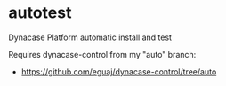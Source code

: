 autotest
========

Dynacase Platform automatic install and test

Requires dynacase-control from my "auto" branch:
- https://github.com/eguaj/dynacase-control/tree/auto
